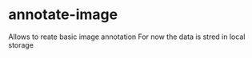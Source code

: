 # annotate-image
Allows to reate basic image annotation 
For now the data is stred in local storage 
